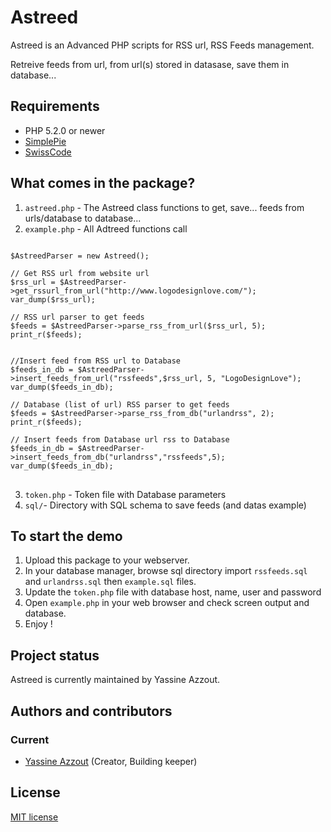 Astreed
=========

Astreed is an Advanced PHP scripts for RSS url, RSS Feeds management. 

Retreive feeds from url, from url(s) stored in datasase, save them in database... 


Requirements
------------
* PHP 5.2.0 or newer
* <a href="https://github.com/simplepie/simplepie" target="_blank">SimplePie</a>
* <a href="https://github.com/92bondstreet/swisscode" target="_blank">SwissCode</a>


What comes in the package?
--------------------------
1. `astreed.php` - The Astreed class functions to get, save... feeds from urls/database to database...
2. `example.php` - All Adtreed functions call
<pre>
<code>
$AstreedParser = new Astreed();

// Get RSS url from website url
$rss_url = $AstreedParser->get_rssurl_from_url("http://www.logodesignlove.com/");
var_dump($rss_url);

// RSS url parser to get feeds 	 
$feeds = $AstreedParser->parse_rss_from_url($rss_url, 5);
print_r($feeds);


//Insert feed from RSS url to Database
$feeds_in_db = $AstreedParser->insert_feeds_from_url("rssfeeds",$rss_url, 5, "LogoDesignLove");
var_dump($feeds_in_db);

// Database (list of url) RSS parser to get feeds 
$feeds = $AstreedParser->parse_rss_from_db("urlandrss", 2);
print_r($feeds);

// Insert feeds from Database url rss to Database 
$feeds_in_db = $AstreedParser->insert_feeds_from_db("urlandrss","rssfeeds",5);
var_dump($feeds_in_db);
</code>
</pre>
3. `token.php` - Token file with Database parameters
4. `sql/`- Directory with SQL schema to save feeds (and datas example) 



To start the demo
-----------------
1. Upload this package to your webserver.
2. In your database manager, browse sql directory import `rssfeeds.sql` and `urlandrss.sql` then `example.sql` files.
3. Update the `token.php` file with database host, name, user and password  
3. Open `example.php` in your web browser and check screen output and database. 
4. Enjoy !


Project status
--------------
Astreed is currently maintained by Yassine Azzout.


Authors and contributors
------------------------
### Current
* [Yassine Azzout][] (Creator, Building keeper)

[Yassine Azzout]: http://www.92bondstreet.com


License
-------
[MIT license](http://www.opensource.org/licenses/Mit)